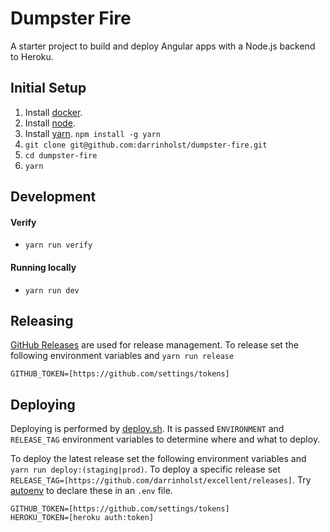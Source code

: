# Dumpster Fire

A starter project to build and deploy Angular apps with a Node.js backend to Heroku.

## Initial Setup
1. Install [docker](https://www.docker.com/products/docker).
1. Install [node](https://nodejs.org/en/).
1. Install [yarn](https://yarnpkg.com). `npm install -g yarn`
1. `git clone git@github.com:darrinholst/dumpster-fire.git`
1. `cd dumpster-fire`
1. `yarn`

## Development

#### Verify
* `yarn run verify`

#### Running locally
* `yarn run dev`

## Releasing

[GitHub Releases](https://github.com/darrinholst/excellent/releases) are used for release management. To release set the following environment variables and `yarn run release`

    GITHUB_TOKEN=[https://github.com/settings/tokens]

## Deploying

Deploying is performed by [deploy.sh](container/ci/deploy.sh). It is passed `ENVIRONMENT` and `RELEASE_TAG` environment variables to determine where and what to deploy.

To deploy the latest release set the following environment variables and `yarn run deploy:(staging|prod)`. To deploy a specific release set `RELEASE_TAG=[https://github.com/darrinholst/excellent/releases]`. Try [autoenv](https://github.com/kennethreitz/autoenv) to declare these in an `.env` file.

    GITHUB_TOKEN=[https://github.com/settings/tokens]
    HEROKU_TOKEN=[heroku auth:token]
